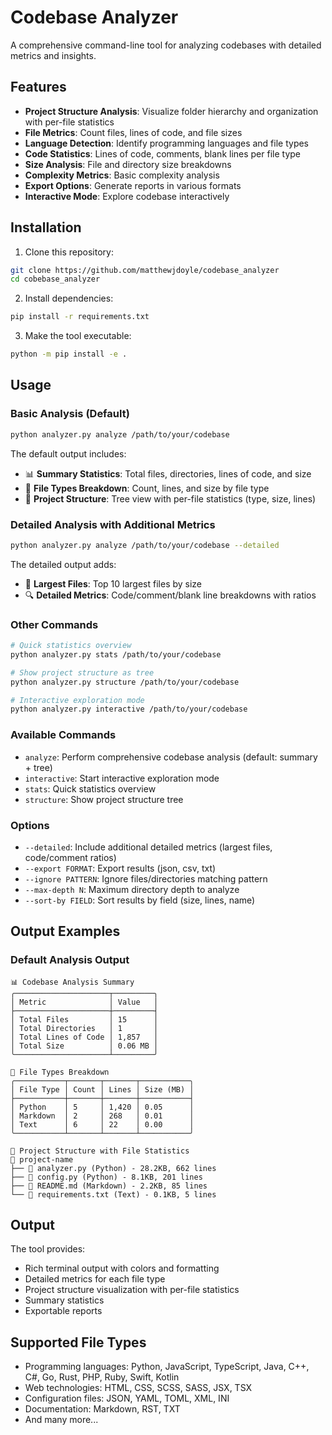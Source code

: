 # Codebase Analyzer

A comprehensive command-line tool for analyzing codebases with detailed metrics and insights.

## Features

- **Project Structure Analysis**: Visualize folder hierarchy and organization with per-file statistics
- **File Metrics**: Count files, lines of code, and file sizes
- **Language Detection**: Identify programming languages and file types
- **Code Statistics**: Lines of code, comments, blank lines per file type
- **Size Analysis**: File and directory size breakdowns
- **Complexity Metrics**: Basic complexity analysis
- **Export Options**: Generate reports in various formats
- **Interactive Mode**: Explore codebase interactively

## Installation

1. Clone this repository:
```bash
git clone https://github.com/matthewjdoyle/codebase_analyzer
cd cobebase_analyzer
```

2. Install dependencies:
```bash
pip install -r requirements.txt
```

3. Make the tool executable:
```bash
python -m pip install -e .
```

## Usage

### Basic Analysis (Default)
```bash
python analyzer.py analyze /path/to/your/codebase
```

The default output includes:
- 📊 **Summary Statistics**: Total files, directories, lines of code, and size
- 📁 **File Types Breakdown**: Count, lines, and size by file type
- 🌳 **Project Structure**: Tree view with per-file statistics (type, size, lines)

### Detailed Analysis with Additional Metrics
```bash
python analyzer.py analyze /path/to/your/codebase --detailed
```

The detailed output adds:
- 📏 **Largest Files**: Top 10 largest files by size
- 🔍 **Detailed Metrics**: Code/comment/blank line breakdowns with ratios

### Other Commands
```bash
# Quick statistics overview
python analyzer.py stats /path/to/your/codebase

# Show project structure as tree
python analyzer.py structure /path/to/your/codebase

# Interactive exploration mode
python analyzer.py interactive /path/to/your/codebase
```

### Available Commands

- `analyze`: Perform comprehensive codebase analysis (default: summary + tree)
- `interactive`: Start interactive exploration mode
- `stats`: Quick statistics overview
- `structure`: Show project structure tree

### Options

- `--detailed`: Include additional detailed metrics (largest files, code/comment ratios)
- `--export FORMAT`: Export results (json, csv, txt)
- `--ignore PATTERN`: Ignore files/directories matching pattern
- `--max-depth N`: Maximum directory depth to analyze
- `--sort-by FIELD`: Sort results by field (size, lines, name)

## Output Examples

### Default Analysis Output
```
📊 Codebase Analysis Summary
╭─────────────────────┬─────────╮
│ Metric              │ Value   │
├─────────────────────┼─────────┤
│ Total Files         │ 15      │
│ Total Directories   │ 1       │
│ Total Lines of Code │ 1,857   │
│ Total Size          │ 0.06 MB │
╰─────────────────────┴─────────╯

📁 File Types Breakdown
╭───────────┬───────┬───────┬───────────╮
│ File Type │ Count │ Lines │ Size (MB) │
├───────────┼───────┼───────┼───────────┤
│ Python    │ 5     │ 1,420 │ 0.05      │
│ Markdown  │ 2     │ 268   │ 0.01      │
│ Text      │ 6     │ 22    │ 0.00      │
╰───────────┴───────┴───────┴───────────╯

🌳 Project Structure with File Statistics
📁 project-name
├── 📄 analyzer.py (Python) - 28.2KB, 662 lines
├── 📄 config.py (Python) - 8.1KB, 201 lines
├── 📄 README.md (Markdown) - 2.2KB, 85 lines
└── 📄 requirements.txt (Text) - 0.1KB, 5 lines
```

## Output

The tool provides:
- Rich terminal output with colors and formatting
- Detailed metrics for each file type
- Project structure visualization with per-file statistics
- Summary statistics
- Exportable reports

## Supported File Types

- Programming languages: Python, JavaScript, TypeScript, Java, C++, C#, Go, Rust, PHP, Ruby, Swift, Kotlin
- Web technologies: HTML, CSS, SCSS, SASS, JSX, TSX
- Configuration files: JSON, YAML, TOML, XML, INI
- Documentation: Markdown, RST, TXT
- And many more...

